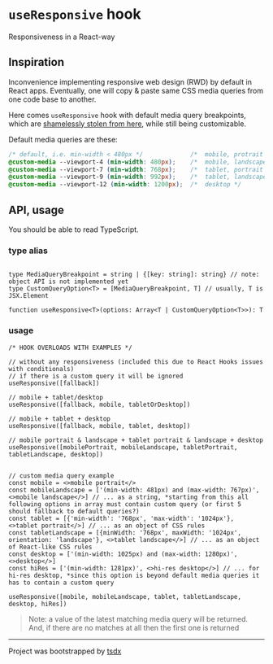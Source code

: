 # `useResponsive` hook

Responsiveness in a React-way

## Inspiration

Inconvenience implementing responsive web design (RWD) by default in React apps.
Eventually, one will copy & paste same CSS media queries from one code base to another.

Here comes `useResponsive` hook with default media query breakpoints, which are [shamelessly stolen from here](https://ricostacruz.com/til/css-media-query-breakpoints), while still being customizable.

Default media queries are these:

```css
/* default, i.e. min-width < 480px */             /*  mobile, protrait */
@custom-media --viewport-4 (min-width: 480px);    /*  mobile, landscape */
@custom-media --viewport-7 (min-width: 768px);    /*  tablet, portrait */
@custom-media --viewport-9 (min-width: 992px);    /*  tablet, landscape */
@custom-media --viewport-12 (min-width: 1200px);  /*  desktop */
```

## API, usage

You should be able to read TypeScript.

### type alias
```tsx

type MediaQueryBreakpoint = string | {[key: string]: string} // note: object API is not implemented yet
type CustomQueryOption<T> = [MediaQueryBreakpoint, T] // usually, T is JSX.Element

function useResponsive<T>(options: Array<T | CustomQueryOption<T>>): T
```

### usage
```tsx
/* HOOK OVERLOADS WITH EXAMPLES */

// without any responsiveness (included this due to React Hooks issues with conditionals)
// if there is a custom query it will be ignored
useResponsive([fallback])

// mobile + tablet/desktop
useResponsive([fallback, mobile, tabletOrDesktop])

// mobile + tablet + desktop
useResponsive([fallback, mobile, tablet, desktop])

// mobile portrait & landscape + tablet portrait & landscape + desktop
useResponsive([mobilePortrait, mobileLandscape, tabletPortrait, tabletLandscape, desktop])


// custom media query example
const mobile = <>mobile portrait</>
const mobileLandscape = ['(min-width: 481px) and (max-width: 767px)', <>mobile landscape</>] // ... as a string, *starting from this all following options in array must contain custom query (or first 5 should fallback to default queries?)
const tablet = [{'min-width': '768px', 'max-width': '1024px'}, <>tablet portrait</>] // ... as an object of CSS rules
const tabletLandscape = [{minWidth: '768px', maxWidth: '1024px', orientation: 'landscape'}, <>tablet landscape</>] // ... as an object of React-like CSS rules
const desktop = ['(min-width: 1025px) and (max-width: 1280px)', <>desktop</>]
const hiRes = ['(min-width: 1281px)', <>hi-res desktop</>] // ... for hi-res desktop, *since this option is beyond default media queries it has to contain a custom query

useResponsive([mobile, mobileLandscape, tablet, tabletLandscape, desktop, hiRes])
```

> Note: a value of the latest matching media query will be returned. And, if there are no matches at all then the first one is returned

---
Project was bootstrapped by [tsdx](https://github.com/jaredpalmer/tsdx)